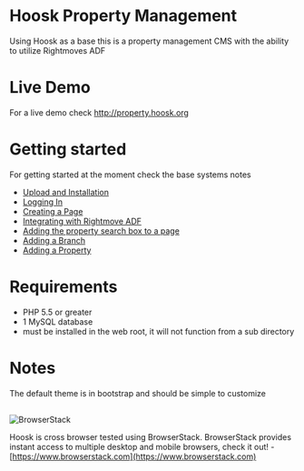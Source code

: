 # Hoosk Property Management
Using Hoosk as a base this is a property management CMS with the ability to utilize Rightmoves ADF

# Live Demo
For a live demo check http://property.hoosk.org

# Getting started
For getting started at the moment check the base systems notes
- [Upload and Installation](https://github.com/havok89/Hoosk/wiki/Upload-and-Installation)
- [Logging In](https://github.com/havok89/Hoosk/wiki/Logging-In)
- [Creating a Page](https://github.com/havok89/Hoosk/wiki/Creating-a-Page)
- [Integrating with Rightmove ADF](https://github.com/havok89/HooskPropertyManagement/wiki/Rightmove-ADF-Integration)
- [Adding the property search box to a page](https://github.com/havok89/HooskPropertyManagement/wiki/Property-Search-Box)
- [Adding a Branch](https://github.com/havok89/HooskPropertyManagement/wiki/Adding-a-branch)
- [Adding a Property](https://github.com/havok89/HooskPropertyManagement/wiki/Adding-a-Property)

# Requirements
- PHP 5.5 or greater
- 1 MySQL database
- must be installed in the web root, it will not function from a sub directory

# Notes
The default theme is in bootstrap and should be simple to customize


##
![BrowserStack](http://hoosk.org/browserstack-logo.png)

Hoosk is cross browser tested using BrowserStack.
BrowserStack provides instant access to multiple desktop and mobile browsers, check it out! - [https://www.browserstack.com](https://www.browserstack.com)
